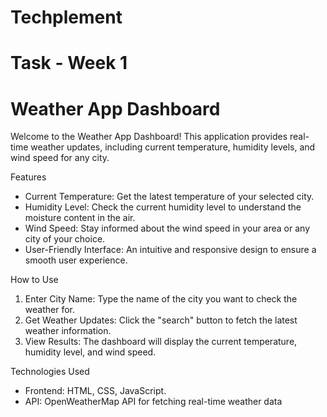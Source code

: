 # Techplement
# Task - Week 1



# Weather App Dashboard

 Welcome to the Weather App Dashboard! This application provides real-time weather updates, including current temperature, humidity levels, and wind speed for any city.

Features

- Current Temperature: Get the latest temperature of your selected city.
- Humidity Level: Check the current humidity level to understand the moisture content in the air.
- Wind Speed: Stay informed about the wind speed in your area or any city of your choice.
- User-Friendly Interface: An intuitive and responsive design to ensure a smooth user experience.

How to Use

1. Enter City Name: Type the name of the city you want to check the weather for.
2. Get Weather Updates: Click the "search" button to fetch the latest weather information.
3. View Results: The dashboard will display the current temperature, humidity level, and wind speed.


Technologies Used

- Frontend: HTML, CSS, JavaScript.
- API: OpenWeatherMap API for fetching real-time weather data

